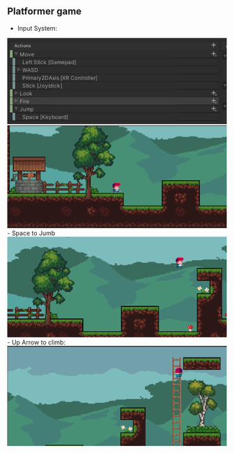 ## Platformer game
- Input System:
<img margin="50" padding="20" src="inputsystem.png" />
<img margin="50" padding="20" src="demo1.png" />
- Space to Jumb
<img margin="50" padding="20" src="demo2.png" />
- Up Arrow to climb:
<img margin="50" padding="20" src="demo3.png" />
